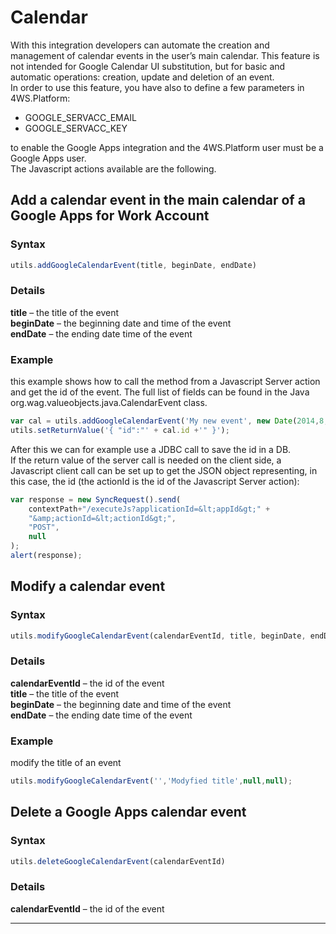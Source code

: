 # Calendar

With this integration developers can automate the creation and management of calendar events in the user’s main calendar. This feature is not intended for Google Calendar UI substitution, but for basic and automatic operations: creation, update and deletion of an event.  
In order to use this feature, you have also to define a few parameters in 4WS.Platform:

* GOOGLE\_SERVACC\_EMAIL
* GOOGLE\_SERVACC\_KEY

to enable the Google Apps integration and the 4WS.Platform user must be a Google Apps user.  
The Javascript actions available are the following.

##  Add a calendar event in the main calendar of a Google Apps for Work Account

### Syntax

```js
utils.addGoogleCalendarEvent(title, beginDate, endDate)
```

### Details

**title**  – the title of the event  
 **beginDate**  – the beginning date and time of the event  
 **endDate**  – the ending date time of the event

### Example

this example shows how to call the method from a Javascript Server action and get the id of the event. The full list of fields can be found in the Java org.wag.valueobjects.java.CalendarEvent class.

```js
var cal = utils.addGoogleCalendarEvent('My new event', new Date(2014,8,26,11,00), new Date(2014,8,26,12,00));
utils.setReturnValue('{ "id":"' + cal.id +'" }');
```

After this we can for example use a JDBC call to save the id in a DB.  
If the return value of the server call is needed on the client side, a Javascript client call can be set up to get the JSON object representing, in this case, the id \(the actionId is the id of the Javascript Server action\):

```js
var response = new SyncRequest().send(
    contextPath+"/executeJs?applicationId=&lt;appId&gt;" +
    "&amp;actionId=&lt;actionId&gt;",
    "POST",
    null
);
alert(response);
```



## Modify a calendar event

### Syntax

```js
utils.modifyGoogleCalendarEvent(calendarEventId, title, beginDate, endDate)
```

### Details

**calendarEventId**  – the id of the event  
 **title**  – the title of the event  
 **beginDate**  – the beginning date and time of the event  
 **endDate**  – the ending date time of the event

### Example

modify the title of an event

```js
utils.modifyGoogleCalendarEvent('','Modyfied title',null,null);
```



## Delete a Google Apps calendar event

### Syntax

```js
utils.deleteGoogleCalendarEvent(calendarEventId)
```

### Details

**calendarEventId**  – the id of the event

---



